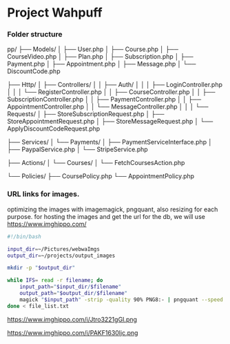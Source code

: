# Project Wahpuff
### Folder structure
pp/
├── Models/
│   ├── User.php
│   ├── Course.php
│   ├── CourseVideo.php
│   ├── Plan.php
│   ├── Subscription.php
│   ├── Payment.php
│   ├── Appointment.php
│   ├── Message.php
│   └── DiscountCode.php

├── Http/
│   ├── Controllers/
│   │   ├── Auth/
│   │   │   ├── LoginController.php
│   │   │   └── RegisterController.php
│   │   ├── CourseController.php
│   │   ├── SubscriptionController.php
│   │   ├── PaymentController.php
│   │   ├── AppointmentController.php
│   │   └── MessageController.php
│   │
│   └── Requests/
│       ├── StoreSubscriptionRequest.php
│       ├── StoreAppointmentRequest.php
│       ├── StoreMessageRequest.php
│       └── ApplyDiscountCodeRequest.php

├── Services/
│   └── Payments/
│       ├── PaymentServiceInterface.php
│       ├── PaypalService.php
│       └── StripeService.php

├── Actions/
│   └── Courses/
│       └── FetchCoursesAction.php

└── Policies/
    ├── CoursePolicy.php
    └── AppointmentPolicy.php

### URL links for images.
optimizing the images with imagemagick, pngquant, also resizing for each purpose.
for hosting the images and get the url for the db, we will use https://www.imghippo.com/ 

```bash
#!/bin/bash

input_dir=~/Pictures/webwaImgs
output_dir=~/projects/output_images

mkdir -p "$output_dir"

while IFS= read -r filename; do
    input_path="$input_dir/$filename"
    output_path="$output_dir/$filename"
    magick "$input_path" -strip -quality 90% PNG8:- | pngquant --speed 1 --quality 65-80 -o "$output_path" -
done < file_list.txt
```
https://www.imghippo.com/i/Jtro3221gGI.png

https://www.imghippo.com/i/PAKF1630ljc.png
